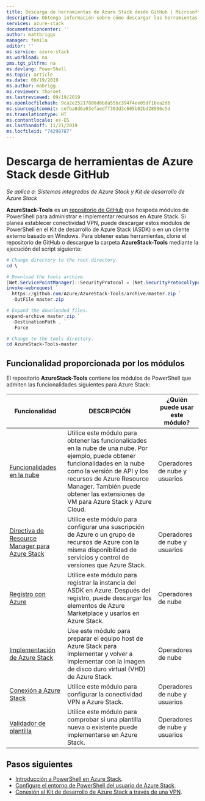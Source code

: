 ```yaml
---
title: Descarga de herramientas de Azure Stack desde GitHub | Microsoft Docs
description: Obtenga información sobre cómo descargar las herramientas necesarias para trabajar con Azure Stack.
services: azure-stack
documentationcenter: ''
author: mattbriggs
manager: femila
editor: ''
ms.service: azure-stack
ms.workload: na
pms.tgt_pltfrm: na
ms.devlang: PowerShell
ms.topic: article
ms.date: 09/19/2019
ms.author: mabrigg
ms.reviewer: thoroet
ms.lastreviewed: 09/19/2019
ms.openlocfilehash: 9ca2e25217886d6b8a55bc394f4ee05df1bea2d6
ms.sourcegitcommit: cefba8d6a93efaedff303d3c605b02bd28996c5d
ms.translationtype: HT
ms.contentlocale: es-ES
ms.lasthandoff: 11/21/2019
ms.locfileid: "74298787"
---
```

# <a name="download-azure-stack-tools-from-github"></a>Descarga de herramientas de Azure Stack desde GitHub

*Se aplica a: Sistemas integrados de Azure Stack y Kit de desarrollo de Azure Stack*

**AzureStack-Tools** es un [repositorio de GitHub](https://github.com/Azure/AzureStack-Tools) que hospeda módulos de PowerShell para administrar e implementar recursos en Azure Stack. Si planea establecer conectividad VPN, puede descargar estos módulos de PowerShell en el Kit de desarrollo de Azure Stack (ASDK) o en un cliente externo basado en Windows. Para obtener estas herramientas, clone el repositorio de GitHub o descargue la carpeta **AzureStack-Tools** mediante la ejecución del script siguiente:

```powershell
# Change directory to the root directory.
cd \

# Download the tools archive.
[Net.ServicePointManager]::SecurityProtocol = [Net.SecurityProtocolType]::Tls12 
invoke-webrequest `
  https://github.com/Azure/AzureStack-Tools/archive/master.zip `
  -OutFile master.zip

# Expand the downloaded files.
expand-archive master.zip `
  -DestinationPath . `
  -Force

# Change to the tools directory.
cd AzureStack-Tools-master

```

## <a name="functionality-provided-by-the-modules"></a>Funcionalidad proporcionada por los módulos

El repositorio **AzureStack-Tools** contiene los módulos de PowerShell que admiten las funcionalidades siguientes para Azure Stack:  

| Funcionalidad | DESCRIPCIÓN | ¿Quién puede usar este módulo? |
| --- | --- | --- |
| [Funcionalidades en la nube](../user/azure-stack-validate-templates.md) | Utilice este módulo para obtener las funcionalidades en la nube de una nube. Por ejemplo, puede obtener funcionalidades en la nube como la versión de API y los recursos de Azure Resource Manager. También puede obtener las extensiones de VM para Azure Stack y Azure Cloud. | Operadores de nube y usuarios |
| [Directiva de Resource Manager para Azure Stack](../user/azure-stack-policy-module.md) | Utilice este módulo para configurar una suscripción de Azure o un grupo de recursos de Azure con la misma disponibilidad de servicios y control de versiones que Azure Stack. | Operadores de nube y usuarios |
| [Registro con Azure](azure-stack-registration.md ) | Utilice este módulo para registrar la instancia del ASDK en Azure. Después del registro, puede descargar los elementos de Azure Marketplace y usarlos en Azure Stack. | Operadores de nube |
| [Implementación de Azure Stack](../asdk/asdk-install.md) | Use este módulo para preparar el equipo host de Azure Stack para implementar y volver a implementar con la imagen de disco duro virtual (VHD) de Azure Stack. | Operadores de nube|
| [Conexión a Azure Stack](azure-stack-powershell-install.md) | Utilice este módulo para configurar la conectividad VPN a Azure Stack. | Operadores de nube y usuarios |
| [Validador de plantilla](../user/azure-stack-validate-templates.md) | Utilice este módulo para comprobar si una plantilla nueva o existente puede implementarse en Azure Stack. | Operadores de nube y usuarios|

## <a name="next-steps"></a>Pasos siguientes

- [Introducción a PowerShell en Azure Stack](../user/azure-stack-powershell-overview.md).
- [Configure el entorno de PowerShell del usuario de Azure Stack](../user/azure-stack-powershell-configure-user.md).
- [Conexión al Kit de desarrollo de Azure Stack a través de una VPN](../asdk/asdk-connect.md).
